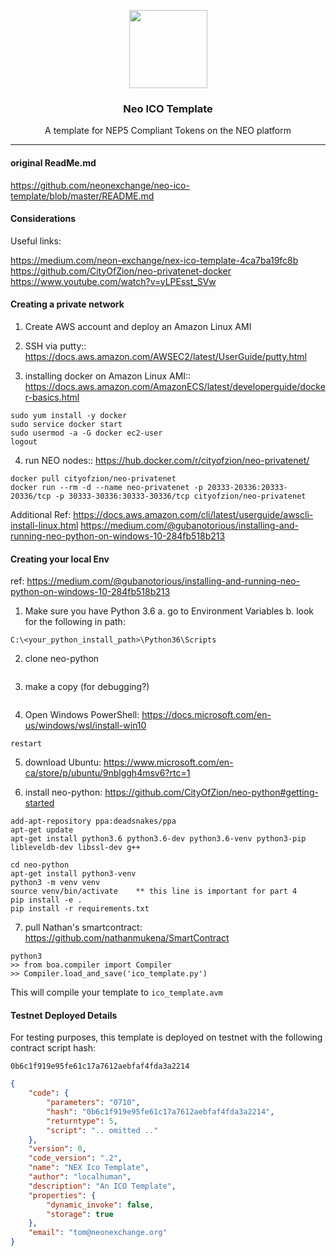 <p align="center">
  <img
    src="http://neonexchange.org/img/NEX-logo.svg"
    width="125px;">
    
</p>
<h3 align="center">Neo ICO Template</h3>
<p align="center">A template for NEP5 Compliant Tokens on the NEO platform</p>
<hr/>

#### original ReadMe.md
https://github.com/neonexchange/neo-ico-template/blob/master/README.md

#### Considerations

Useful links:

https://medium.com/neon-exchange/nex-ico-template-4ca7ba19fc8b
https://github.com/CityOfZion/neo-privatenet-docker
https://www.youtube.com/watch?v=yLPEsst_SVw

#### Creating a private network

1. Create AWS account and deploy an Amazon Linux AMI

2. SSH via putty:: https://docs.aws.amazon.com/AWSEC2/latest/UserGuide/putty.html

3. installing docker on Amazon Linux AMI:: https://docs.aws.amazon.com/AmazonECS/latest/developerguide/docker-basics.html
```sudo yum update -y
sudo yum install -y docker
sudo service docker start
sudo usermod -a -G docker ec2-user
logout
```

4. run NEO nodes:: https://hub.docker.com/r/cityofzion/neo-privatenet/
```docker info #just a check
docker pull cityofzion/neo-privatenet
docker run --rm -d --name neo-privatenet -p 20333-20336:20333-20336/tcp -p 30333-30336:30333-30336/tcp cityofzion/neo-privatenet
```

Additional Ref:
https://docs.aws.amazon.com/cli/latest/userguide/awscli-install-linux.html
https://medium.com/@gubanotorious/installing-and-running-neo-python-on-windows-10-284fb518b213

#### Creating your local Env

ref: https://medium.com/@gubanotorious/installing-and-running-neo-python-on-windows-10-284fb518b213

1. Make sure you have Python 3.6
    a. go to Environment Variables
    b. look for the following in path:
```C:\<your_python_install_path>\Python36
C:\<your_python_install_path>\Python36\Scripts
```

2. clone neo-python
```C:\> git clone https://github.com/CityOfZion/neo-python.git c:/<your_folder_path>/neo-python
```

3. make a copy (for debugging?)
```C:\> robocopy c:\<your_folder_path>\neo-python c:\<your_folder_path\neo-python-debug /s
```

4. Open Windows PowerShell: https://docs.microsoft.com/en-us/windows/wsl/install-win10
```Enable-WindowsOptionalFeature -Online -FeatureName Microsoft-Windows-Subsystem-Linux
restart
```

5. download Ubuntu: https://www.microsoft.com/en-ca/store/p/ubuntu/9nblggh4msv6?rtc=1

6. install neo-python: https://github.com/CityOfZion/neo-python#getting-started
```apt-get install software-properties-common python-software-properties
add-apt-repository ppa:deadsnakes/ppa
apt-get update
apt-get install python3.6 python3.6-dev python3.6-venv python3-pip libleveldb-dev libssl-dev g++

cd neo-python
apt-get install python3-venv
python3 -m venv venv
source venv/bin/activate    ** this line is important for part 4
pip install -e .
pip install -r requirements.txt
```

7. pull Nathan's smartcontract: https://github.com/nathanmukena/SmartContract
```cd ../SmartContract
python3
>> from boa.compiler import Compiler
>> Compiler.load_and_save('ico_template.py')
```

This will compile your template to `ico_template.avm`


#### Testnet Deployed Details

For testing purposes, this template is deployed on testnet with the following contract script hash:

`0b6c1f919e95fe61c17a7612aebfaf4fda3a2214`

```json
{
    "code": {
        "parameters": "0710",
        "hash": "0b6c1f919e95fe61c17a7612aebfaf4fda3a2214",
        "returntype": 5,
        "script": ".. omitted .."
    },
    "version": 0,
    "code_version": ".2",
    "name": "NEX Ico Template",
    "author": "localhuman",
    "description": "An ICO Template",
    "properties": {
        "dynamic_invoke": false,
        "storage": true
    },
    "email": "tom@neonexchange.org"
}
```
